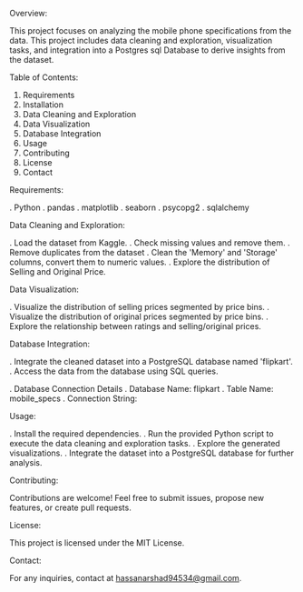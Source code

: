 Overview:

This project focuses on analyzing the mobile phone specifications from the data. This project includes data cleaning and exploration, visualization tasks, and integration into a Postgres sql Database to derive insights from the dataset.

Table of Contents:

1. Requirements
2. Installation
3. Data Cleaning and Exploration
4. Data Visualization
5. Database Integration
6. Usage
7. Contributing
8. License
9. Contact

Requirements:

. Python
. pandas
. matplotlib
. seaborn
. psycopg2
. sqlalchemy

Data Cleaning and Exploration:

. Load the dataset from Kaggle.
. Check missing values and remove them.
. Remove duplicates from the dataset
. Clean the 'Memory' and 'Storage' columns, convert them to numeric values.
. Explore the distribution of Selling and Original Price.

Data Visualization:

. Visualize the distribution of selling prices segmented by price bins.
. Visualize the distribution of original prices segmented by price bins.
. Explore the relationship between ratings and selling/original prices.

Database Integration:

. Integrate the cleaned dataset into a PostgreSQL database named 'flipkart'.
. Access the data from the database using SQL queries.

. Database Connection Details
. Database Name: flipkart
. Table Name: mobile_specs
. Connection String:

Usage: 

. Install the required dependencies.
. Run the provided Python script to execute the data cleaning and exploration tasks.
. Explore the generated visualizations.
. Integrate the dataset into a PostgreSQL database for further analysis.

Contributing:

Contributions are welcome! Feel free to submit issues, propose new features, or create pull requests.

License:

This project is licensed under the MIT License.

Contact:

For any inquiries, contact at hassanarshad94534@gmail.com.

